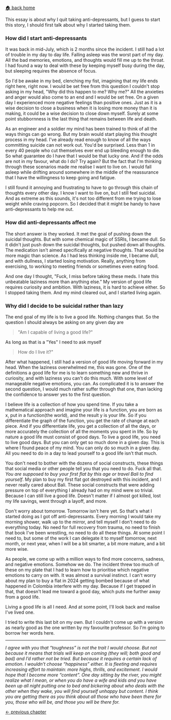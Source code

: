 [🏠 back home](/blog?home)

This essay is about why I quit taking anti-depressants, but I guess to start this story, I should first talk about why I started taking them.


### How did I start anti-depressants
It was back in mid-July, which is 2 months since the incident. I still had a lot of trouble in my day to day life. Falling asleep was the worst part of my day. All the bad memories, emotions, and thoughts would fill me up to the throat. I had found a way to deal with these by keeping myself busy during the day, but sleeping requires the absence of focus.

So I'd be awake in my bed, clenching my fist, imagining that my life ends right here, right now. I would be set free from this question I couldn't stop asking in my head, "Why did this happen to me? Why me?" All the anxieties and anger would also come to an end and I would be set free. On a given day I experienced more negative feelings than positive ones. Just as it is a wise decision to close a business when it is losing more money than it is making, it could be a wise decision to close down myself. Surely at some point stubbornness is the last thing that remains between life and death.

As an engineer and a soldier my mind has been trained to think of all the ways things can go wrong. But my brain would start playing this thought process in my head. I've already read enough to know of all the ways committing suicide can not work out. You'd be surprised. Less than 1 in every 40 people who cut themselves ever end up bleeding enough to die. So what guarantee do I have that I would be that lucky one. And if the odds are not in my favour, what do I do? Try again? But the fact that I'm thinking through these scenarios made me realise I want to live on. I would fall asleep while drifting around somewhere in the middle of the reassurance that I have the willingness to keep going and fatigue.

I still found it annoying and frustrating to have to go through this chain of thoughts every other day. I know I want to live on, but I still feel suicidal. And as extreme as this sounds, it's not too different from me trying to lose weight while craving popcorn. So I decided that it might be handy to have anti-depressants to help me out.

### How did anti-depressants affect me
The short answer is they worked. It met the goal of pushing down the suicidal thoughts. But with some chemical magic of SSRIs, I became dull. So it didn't just push down the suicidal thoughts, but pushed down all thoughts. The medication isn't aimed specifically at negative thoughts. That would be more magic than science. As I had less thinking inside me, I became dull, and with dullness, I started losing motivation. Really, anything from exercising, to working to meeting friends or sometimes even eating food.

And one day I thought, "Fuck, I miss before taking these meds. I hate this unbeatable laziness more than anything else." My version of good life requires curiosity and ambition. With laziness, it is hard to achieve either. So I stopped taking them. And my mind cleared out, and I started living again.

### Why did I decide to be suicidal rather than lazy

The end goal of my life is to live a good life. Nothing changes that. So the question I should always be asking on any given day are

>"Am I capable of living a good life?"

As long as that is a "Yes" I need to ask myself

>How do I live it?"

After what happened, I still had a version of good life moving forward in my head. When the laziness overwhelmed me, this was gone. One of the definitions a good life for me is to learn something new and thrive in curiosity, and with laziness you can't do this much. With some level of manageable negative emotions, you can. As complicated it is to answer the second question, I would much rather suffer through that one, than lacking the confidence to answer yes to the first question.

I believe life is a collection of how you spend time. If you take a mathematical approach and imagine your life is a function, you are born as x, put in a function(the world), and the result y is your life. So if you differentiate the graph of the function, you get the rate of change at each piece. And if you differentiate life, you get a collection of all the days, or more accurately the collection of all the moments you spent in life. So by nature a good life must consist of good days. To live a good life, you need to live good days. But you can only get so much done in a given day. This is where I found peace of my mind. You can only do so much in a given day. All you need to do in a day to lead yourself to a good life isn't that much.

You don't need to bother with the dozens of social constructs, these things that social media or other people tell you that you need to do. Fuck all that. *You are supposed to buy your first flat by this age or travel Bali to find yourself*. My plan to buy my first flat got destroyed with this incident, and I never really cared about Bali. These social constructs that were adding pressure on top of everything I already had on my mind were so trivial. Because I can still live a good life. Doesn't matter if I almost got killed, lost my life savings, went through a layoff, and more.

Don't worry about tomorrow. Tomorrow isn't here yet. So that's what I started doing as I got off anti-depressants. Every morning I would take my morning shower, walk up to the mirror, and tell myself I don't need to do everything today. No need for full recovery from trauma, no need to finish that book I've been wrestling, no need to do all these things. At some point I need to, but some of the work I can delegate it to myself tomorrow, next month, or next year, when I will be a bit smarter, a bit more mature, and a bit more wise.

As people, we come up with a million ways to find more concerns, sadness, and negative emotions. Somehow we do. The incident threw too much of these on my plate that I had to learn how to prioritise which negative emotions to carry on with. It was almost a survival instinct. I can't worry about my plan to buy a flat in 2024 getting bombed because of what happened in Colombia interfere with my day. Because if I get trapped in that, that doesn't lead me toward a good day, which puts me further away from a good life.

Living a good life is all I need.
And at some point, I'll look back and realise I've lived one.

I tried to write this last bit on my own. But I couldn't come up with a version as nearly good as the one written by my favourite professor. So I'm going to borrow her words here.

-----------------

*I agree with you that “toughness” is not the trait I would choose. But not because it means that trials will keep on coming (they will; both good and bad) and I’d rather not be tried. But because it requires a certain lack of emotion. I wouldn’t choose “happiness” either. It is fleeting and requires increasing effort to maintain: more highs, thrills, and excitement. I would hope that I become more “content”. One day sitting by the river, you might realize what I mean, or when you do have a wife and kids and you have been up all night putting one to bed and bickering about who deals with the other when they wake, you will find yourself unhappy but content. I think you are getting there as you think about all those who have been there for you, those who will be, and those you will be there for.*



[<- previous chapter](/blog?post=wish)